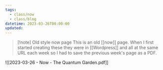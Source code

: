 ```yaml
---
tags:
  - class/now
  - class/blog
datetime: 2023-03-26T00:00:00
updated: 
---
```

> [!note] Old style now page
> This is an old [[now]] page. When I first started creating these they were in [[Wordpress]] and all at the same URL each week so I had to save the previous week's page as a PDF. 

![[2023-03-26 - Now - The Quantum Garden.pdf]]